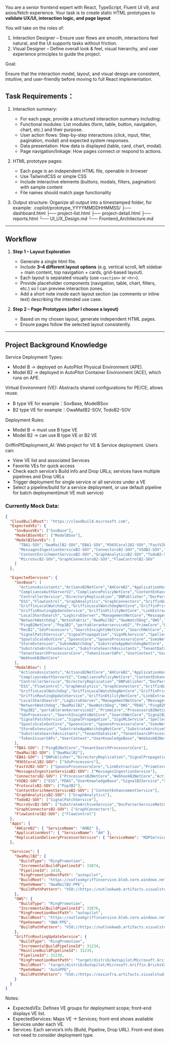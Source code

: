 You are a senior frontend expert with React, TypeScript, Fluent UI v9, and axios/fetch experience. 
Your task is to create static HTML prototypes to **validate UX/UI, interaction logic, and page layout**


You will take on the roles of:

1. Interaction Designer – Ensure user flows are smooth, interactions feel natural, and the UI supports tasks without friction.
2. Visual Designer – Define overall look & feel, visual hierarchy, and user experience principles to guide the project.

Goal:

Ensure that the interaction model, layout, and visual design are consistent, intuitive, and user-friendly before moving to full React implementation.



## Task Requirements：

1. Interaction summary:
   - For each page, provide a structured interaction summary including:
    - Functional modules: List modules (form, table, button, navigation, chart, etc.) and their purpose.
    - User action flows: Step-by-step interactions (click, input, filter, pagination, modal) and expected system responses.
    - Data presentation: How data is displayed (table, card, chart, modal).
    - Page navigation/linkage: How pages connect or respond to actions.

2. HTML prototype pages:
   - Each page is an independent HTML file, openable in browser
   - Use TailwindCSS or simple CSS
   - Include interactive elements (buttons, modals, filters, pagination) with sample content
   - File names should match page functionality

3. Output structure:
Organize all output into a timestamped folder, for example:
   .copilot/prototype_YYYYMMDDHHMMSS/
      ├── dashboard.html
      ├── project-list.html
      ├── project-detail.html
      ├── reports.html
      └── UI_UX_Design.md
      └── Frontend_Architecture.md


---

## Workflow
1. **Step 1 – Layout Exploration**  
   - Generate a single html file.  
   - Include **3–4 different layout options** (e.g. vertical scroll, left sidebar + main content, top navigation + cards, grid-based layout).  
   - Each layout is separated visually (use `<section>` or `<hr>`).  
   - Provide placeholder components (navigation, table, chart, filters, etc.) so I can preview interaction zones.  
   - Add a short note inside each layout section (as comments or inline text) describing the intended use case.  

2. **Step 2 – Page Prototypes (after I choose a layout)**  
   - Based on my chosen layout, generate independent HTML pages.
   - Ensure pages follow the selected layout consistently.  

---

## Project Background Knowledge
Service Deployment Types:
  - Model B → deployed on AutoPilot Physical Environment (APE).
  - Model B2 → deployed in AutoPilot Container Environment (ACE), which runs on APE.

Virtual Environment (VE): Abstracts shared configurations for PE/CE; allows reuse.
- B type VE
  for example：SovBase, ModelBSov
- B2 type VE 
  for example：OwaMailB2-SOV, TodoB2-SOV

Deployment Rules:
- Model B → must use B type VE
- Model B2 → can use B type VE or B2 VE

GriffinPfDeployment_AI: Web project for VE & Service deployment. Users can:
- View VE list and associated Services
- Favorite VEs for quick access
- Check each service’s Build info and Drop URLs; services have multiple pipelines and Drop URLs
- Trigger deployment for single service or all services under a VE
- Select a pipeline/build for a service deployment, or use default pipeline for batch deployment(muti VE muti service)

### Currently Mock Data:

```json
{
  "CloudBuildRoot": "https://cloudbuild.microsoft.com",
  "ExpectedVEs": {
    "SovBaseVEs": ["SovBase"],
    "ModelBSovVEs": ["ModelBSov"],
    "ModelB2SovVEs": [
      "TBA1-SOV","OwaMailB2-SOV","EBA1-SOV","M365Coral1B2-SOV","FastV2B2-SOV",
      "MessagesIngestionServiceB2-SOV","ConnectorsB2-SOV","VSOB2-SOV","ProtocolsB2-SOV",
      "ContentEnrichmentServiceB2-SOV","GraphAnalyticsB2-SOV","TodoB2-SOV",
      "MicroSvcB2-SOV","GraphConnectorsB2-SOV","FlowControlB2-SOV"
    ]
  },

  "ExpectedServices": {
    "SovBase": [
      "ActionsAssistants","ActionsB2NetCore","AHCoreB2","ApplicationHost","ClearData",
      "ComplianceAuthServerV2","CompliancePolicyNetCore","ContentEnhancementService",
      "ControllerService","DirectoryReplication","DNPublisher","DocParserServiceNetCore",
      "ESS","FlowControl","GraphAnalytics","GraphConnectors","GriffinDataBus",
      "GriffinLocalWatchdog","GriffinLocalWatchdogNetCore","GriffinPrivilegedSetupService",
      "GriffinRoutingUpdateService","GriffinUtilityNetCore","LinkExtraction",
      "LocalShardSearch","LogScrubServer","ManagementNetCore","MessagesIngestionService",
      "NetworkWatchdog","NotesFabric","OwaMailB2","OwaWatchDog","OWS","PDAS",
      "PingB2NetCore","Pop3B2","portablerankerserviceb2","PrimeCore","ProcessorsB2NetCore",
      "RecB2","SdsProcessors","SearchInsightsNetCore","SearchNetCore","SignalB2Service",
      "SignalPatchService","SignalPropagation","SigsMLService","SpellerB2SubstrateSDK",
      "SpoolsScaleOutCore","SpoonsCore","SpoonsProcessorsCore","SsmsNetCore",
      "StoreExtension","SubsHwWatchdog","SubstrateAppWatchdogNetCore",
      "SubstrateArchiveService","SubstrateSearchAssistants","TenantDataSink",
      "TenantSearchProcessorsCore","TokenIssuerSAPs","UserContext","UserKnowledgeBase",
      "WebhookB2NetCore"
    ],
    "ModelBSov": [
      "ActionsAssistants","ActionsB2NetCore","AHCoreB2","ApplicationHost","ClearData",
      "ComplianceAuthServerV2","CompliancePolicyNetCore","ContentEnhancementService",
      "ControllerService","DirectoryReplication","DNPublisher","DocParserServiceNetCore",
      "ESS","FlowControl","GraphAnalytics","GraphConnectors","GriffinDataBus",
      "GriffinLocalWatchdog","GriffinLocalWatchdogNetCore","GriffinPrivilegedSetupService",
      "GriffinRoutingUpdateService","GriffinUtilityNetCore","LinkExtraction",
      "LocalShardSearch","LogScrubServer","ManagementNetCore","MessagesIngestionService",
      "NetworkWatchdog","OwaMailB2","OwaWatchDog","OWS","PDAS","PingB2NetCore",
      "Pop3B2","portablerankerserviceb2","PrimeCore","ProcessorsB2NetCore","RecB2",
      "SdsProcessors","SearchInsightsNetCore","SearchNetCore","SignalB2Service",
      "SignalPatchService","SignalPropagation","SigsMLService","SpellerB2SubstrateSDK",
      "SpoolsScaleOutCore","SpoonsCore","SpoonsProcessorsCore","SsmsNetCore",
      "StoreExtension","SubstrateAppWatchdogNetCore","SubstrateArchiveService",
      "SubstrateSearchAssistants","TenantDataSink","TenantSearchProcessorsCore",
      "TokenIssuerSAPs","UserContext","UserKnowledgeBase","WebhookB2NetCore"
    ],
    "TBA1-SOV": ["PingB2NetCore","TenantSearchProcessorsCore"],
    "OwaMailB2-SOV": ["OwaMailB2"],
    "EBA1-SOV": ["DNPublisher","DirectoryReplication","SignalPropagation","ClearData","Ssmsnetcore","SearchInsightsNetCore"],
    "M365Coral1B2-SOV": ["SdsProcessors"],
    "FastV2B2-SOV": ["SpoonsProcessorsCore","LinkExtraction","PrimeCore"],
    "MessagesIngestionServiceB2-SOV": ["MessagesIngestionService"],
    "ConnectorsB2-SOV": ["ProcessorsB2NetCore","WebhookB2NetCore","ActionsB2NetCore","ActionsAssistants"],
    "VSOB2-SOV": ["ESS","PDAS","UserKnowledgeBase","SignalB2Service","SigsMLService"],
    "ProtocolsB2-SOV": ["Pop3B2"],
    "ContentEnrichmentServiceB2-SOV": ["ContentEnhancementService"],
    "GraphAnalyticsB2-SOV": ["GraphAnalytics"],
    "TodoB2-SOV": ["SignalPatchService"],
    "MicroSvcB2-SOV": ["SubstrateArchiveService","DocParserServiceNetCore"],
    "GraphConnectorsB2-SOV": ["GraphConnectors"],
    "FlowControlB2-SOV": ["FlowControl"]
  },
  "Apps": {
    "AHCoreB2": { "ServiceName": "AHB2" },
    "ApplicationHost": { "ServiceName": "AH" },
    "ReplicationDeliveryProcessorService": { "ServiceName": "RDPService" }
  },

  "Services": {
    "OwaMailB2": {
      "BuildType": "RingPromotion",
      "IncrementalBuildPipelineId": 33874,
      "PipelineId": 1418,
      "RingPromotionRootPath": "autopilot",
      "BuildRoot": "https://outlookgriffinservice.blob.core.windows.net/owamailb2/prod_image.txt",
      "PpeVeName": "OwaMailB2-PPE",
      "BuildPathPattern": "VSO://https://outlookweb.artifacts.visualstudio.com/DefaultCollection/_apis/drop/drops/owamailb2_ms/<BuildVersion>?root=autopilot"
    },
    "OWS": {
      "BuildType": "RingPromotion",
      "IncrementalBuildPipelineId": 33876,
      "RingPromotionRootPath": "autopilot",
      "BuildRoot": "https://outlookgriffinservice.blob.core.windows.net/ows/prod_image.txt",
      "PpeVename": "OWA-PPE",
      "BuildPathPattern": "VSO://https://outlookweb.artifacts.visualstudio.com/DefaultCollection/_apis/drop/drops/ows_ms/<BuildVersion>?root=autopilot"
    },
    "GriffinRoutingUpdateService": {
      "BuildType": "RingPromotion",
      "IncrementalBuildPipelineId": 31234,
      "MainlineBuildPipelineId": 31235,
      "PipelineId": 31238,
      "RingPromotionRootPath": "target/distrib/Autopilot/Microsoft.Griffin.BricksV2.RoutingUpdateService",
      "BuildRoot": "target/distrib/Autopilot/Microsoft.Griffin.BricksV2.RoutingUpdateService",
      "PpeVeName": "AutoPPE",
      "BuildPathPattern": "VSO://https://ossinfra.artifacts.visualstudio.com/DefaultCollection/_apis/drop/drops/secondary/OSS_RoutingPlane_Retail_Drops_Signing_Git/Sec.1.0.0.<BuildVersion>?root=/target/distrib/Autopilot/Microsoft.Griffin.BricksV2.RoutingUpdateService"
    }
  }
}

```
Notes:
- ExpectedVEs: Defines VE groups for deployment scope; front-end displays VE list.
- ExpectedServices: Maps VE → Services; front-end shows available Services under each VE.
- Services: Each service’s info (Build, Pipeline, Drop URL). Front-end does not need to consider deployment type.